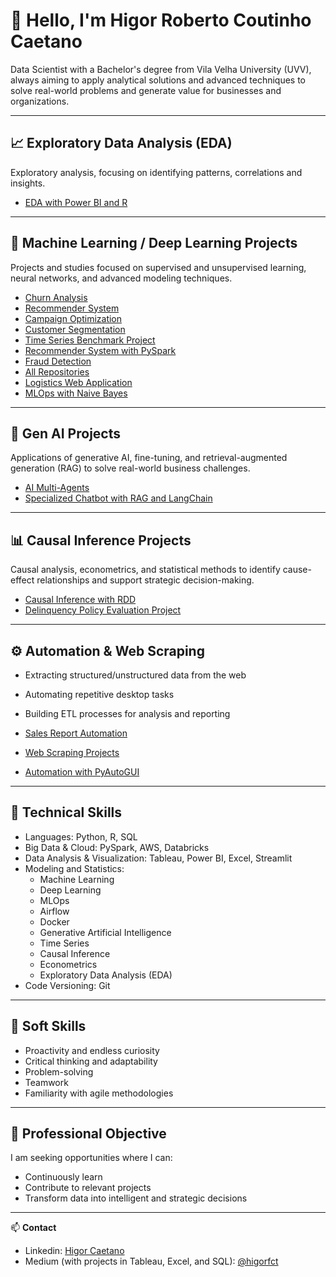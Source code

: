 # 👋 Hello, I'm Higor Roberto Coutinho Caetano

Data Scientist with a Bachelor's degree from Vila Velha University (UVV), always aiming to apply analytical solutions and advanced techniques to solve real-world problems and generate value for businesses and organizations.

---

## 📈 Exploratory Data Analysis (EDA)
Exploratory analysis, focusing on identifying patterns, correlations and insights.

- [EDA with Power BI and R](https://github.com/higorfct/EDA-with-Power-BI)

---

## 🤖 Machine Learning / Deep Learning Projects
Projects and studies focused on supervised and unsupervised learning, neural networks, and advanced modeling techniques.

- [Churn Analysis](https://github.com/higorfct/Churn-Analysis)  
- [Recommender System](https://github.com/higorfct/Recommender-System)  
- [Campaign Optimization](https://github.com/higorfct/Campaign-Optmization-)  
- [Customer Segmentation](https://github.com/higorfct/Customer-Segmentation-)  
- [Time Series Benchmark Project](https://github.com/higorfct/Time-Series-Benchmark-Project)  
- [Recommender System with PySpark](https://github.com/higorfct/Recommender-System-with-PySpark)  
- [Fraud Detection](https://github.com/higorfct/Fraud-Detection-.)  
- [All Repositories](https://github.com/higorfct?tab=repositories)  
- [Logistics Web Application](https://github.com/higorfct/Logistics-Web-Application)
- [MLOps with Naive Bayes](https://github.com/higorfct/MLOps-with-Naive-Bayes)

---

## 🧬 Gen AI Projects
Applications of generative AI, fine-tuning, and retrieval-augmented generation (RAG) to solve real-world business challenges.

- [AI Multi-Agents](https://github.com/higorfct/AI-Multi-Agents-)  
- [Specialized Chatbot with RAG and LangChain](https://github.com/higorfct/Specialized-chabot-with-RAG-and-LangChain/blob/main/README.md)  

---

## 📊 Causal Inference Projects
Causal analysis, econometrics, and statistical methods to identify cause-effect relationships and support strategic decision-making.

- [Causal Inference with RDD](https://github.com/higorfct/Causal-Inference-with-RDD/tree/main)  
- [Delinquency Policy Evaluation Project](https://github.com/higorfct/Delinquency-Policy-Evaluation-Project)  

---

## ⚙️ Automation & Web Scraping
- Extracting structured/unstructured data from the web  
- Automating repetitive desktop tasks  
- Building ETL processes for analysis and reporting

- [Sales Report Automation](https://github.com/higorfct/Sales-Report-Automation)  
- [Web Scraping Projects](https://github.com/higorfct/Webscrapping)  
- [Automation with PyAutoGUI](https://github.com/higorfct/Automation-with-PyAutoGui)  

---

## 🚀 Technical Skills
- Languages: Python, R, SQL  
- Big Data & Cloud: PySpark, AWS, Databricks  
- Data Analysis & Visualization: Tableau, Power BI, Excel, Streamlit  
- Modeling and Statistics:  
  - Machine Learning  
  - Deep Learning  
  - MLOps  
  - Airflow  
  - Docker  
  - Generative Artificial Intelligence  
  - Time Series  
  - Causal Inference  
  - Econometrics  
  - Exploratory Data Analysis (EDA)  
- Code Versioning: Git  

---

## 🧠 Soft Skills
- Proactivity and endless curiosity  
- Critical thinking and adaptability  
- Problem-solving  
- Teamwork  
- Familiarity with agile methodologies  

---

## 🎯 Professional Objective
I am seeking opportunities where I can:

- Continuously learn  
- Contribute to relevant projects  
- Transform data into intelligent and strategic decisions  

---

📫 **Contact**  
- Linkedin: [Higor Caetano](https://www.linkedin.com/in/higor-caetano-049521136/)  
- Medium (with projects in Tableau, Excel, and SQL): [@higorfct](https://medium.com/@higorfct)
